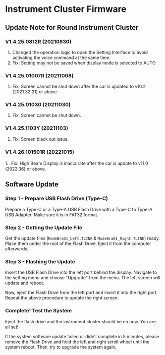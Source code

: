 # Instrument Cluster Firmware

## Update Note for Round Instrument Cluster

### V1.4.25.0812R (20210830)
1. Changed the operation logic to open the Setting Interface to avoid activating the voice command at the same time.
2. Fix: Setting may not be saved when display mode is selected to AUTO. 

### V1.4.25.01007R (20211008)
1. Fix: Screen cannot be shut down after the car is updated to v10.2 (2021.32.21) or above.

### V1.4.25.01030 (20211030)
1. Fix: Screen cannot be shut down.

### V1.4.25.1103Y (20211103)
1. Fix: Screen black out issue.

### V1.4.26.101501R (20221015)
1、Fix: High Beam Display is inaccurate after the car is update to v11.0 (2022.36) or above.

## Software Update

### Step 1 - Prepare USB Flash Drive (Type-C)
Prepare a Type-C or a Type-A USB Flash Drive with a Type-C to Type-A USB Adapter.
Make sure it is in FAT32 format.

### Step 2 - Getting the Update File
Get the update files (`ModeBra01_Left.TLINK` & `ModeBra01_Right.TLINK`) ready.
Place them under the root of the Flash Drive.
Eject it from the computer afterwards.

### Step 3 - Flashing the Update
Insert the USB Flash Drive into the left port behind the display.
Navigate to the setting menu and choose "Upgrade" from the menu.
The left screen will update and reboot.

Now, eject the Flash Drive from the left port and insert it into the right port.
Repeat the above procedure to update the right screen.

### Complete! Test the System
Eject the flash drive and the instrument cluster should be on now. You are all set!

If the system software update failed or didn’t complete in 5 minutes,
please remove the Flash Drive and hold the left and right scroll wheel until the system reboot.
Then, try to upgrade the system again.
